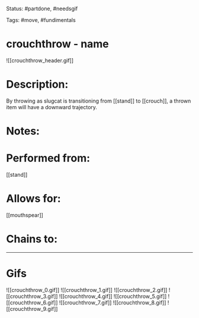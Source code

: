 Status: #partdone, #needsgif

Tags: #move, #fundimentals

# crouchthrow - name
![[crouchthrow_header.gif]]
# Description:
By throwing as slugcat is transitioning from [[stand]] to [[crouch]], a thrown item will have a downward trajectory.

# Notes:


# Performed from:
[[stand]]

# Allows for:
[[mouthspear]]

# Chains to:


___
# Gifs
![[crouchthrow_0.gif]]
![[crouchthrow_1.gif]]
![[crouchthrow_2.gif]]
![[crouchthrow_3.gif]]
![[crouchthrow_4.gif]]
![[crouchthrow_5.gif]]
![[crouchthrow_6.gif]]
![[crouchthrow_7.gif]]
![[crouchthrow_8.gif]]
![[crouchthrow_9.gif]]